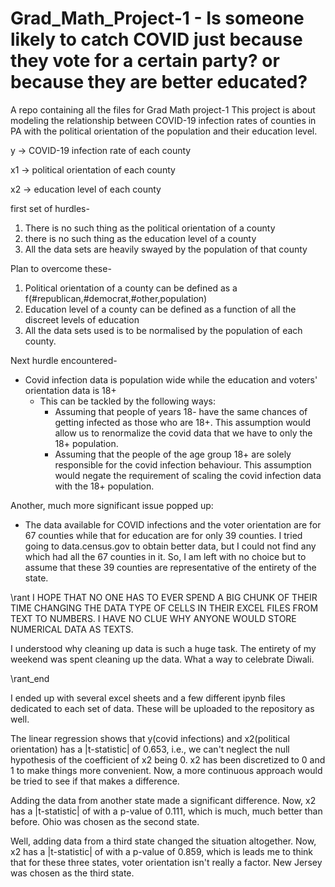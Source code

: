 # Grad_Math_Project-1 - Is someone likely to catch COVID just because they vote for a certain party? or because they are better educated?
A repo  containing all the files for Grad Math project-1
This project is about modeling the relationship between COVID-19 infection rates of counties in PA with the political orientation of the population and their education level.

y -> COVID-19 infection rate of each county

x1 -> political orientation of each county

x2 -> education level of each county

first set of hurdles- 
1. There is no such thing as the political orientation of a county
2. there is no such thing as the education level of a county
3. All the data sets are heavily swayed by the population of that county

Plan to overcome these-
1. Political orientation of a county can be defined as a f(#republican,#democrat,#other,population)
2. Education level of a county can be defined as a function of all the discreet levels of education
3. All the data sets used is to be normalised by the population of each county.

Next hurdle encountered-
- Covid infection data is population wide while the education and voters' orientation data is 18+
  - This can be tackled by the following ways:
    - Assuming that people of years 18- have the same chances of getting infected as those who are 18+. This assumption would allow us to renormalize the covid data that we have to only the 18+ population.
    - Assuming that the people of the age group 18+ are solely responsible for the covid infection behaviour. This assumption would negate the requirement of scaling the covid infection data with the 18+ population. 

Another, much more significant issue popped up:
- The data available for COVID infections and the voter orientation are for 67 counties while that for education are for only 39 counties. I tried going to data.census.gov to obtain better data, but I could not find any which had all the 67 counties in it. So, I am left with no choice but to assume that these 39 counties are representative of the entirety of the state.

\rant
I HOPE THAT NO ONE HAS TO EVER SPEND A BIG CHUNK OF THEIR TIME CHANGING THE DATA TYPE OF CELLS IN THEIR EXCEL FILES FROM TEXT TO NUMBERS. I HAVE NO CLUE WHY ANYONE WOULD STORE NUMERICAL DATA AS TEXTS.

I understood why cleaning up data is such a huge task. The entirety of my weekend was spent cleaning up the data. What a way to celebrate Diwali.

\rant_end

I ended up with several excel sheets and a few different ipynb files dedicated to each set of data. These will be uploaded to the repository as well.


The linear regression shows that y(covid infections) and x2(political orientation) has a |t-statistic| of 0.653, i.e., we can't neglect the null hypothesis of the coefficient of x2 being 0. x2 has been discretized to 0 and 1 to make things more convenient. Now, a more continuous approach would be tried to see if that makes a difference.

Adding the data from another state made a significant difference. Now, x2 has a |t-statistic| of with a p-value of 0.111, which is much, much better than before. Ohio was chosen as the second state.

Well, adding data from a third state changed the situation altogether. Now, x2 has a |t-statistic| of with a p-value of 0.859, which is leads me to think that for these three states, voter orientation isn't really a factor. New Jersey was chosen as the third state.
